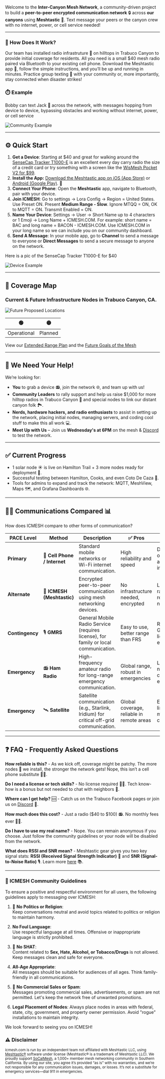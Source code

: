Welcome to the **Inter-Canyon Mesh Network**, a community-driven project to build a **peer-to-peer encrypted communication network** 🔒 across **our canyons** using **Meshtastic** 📡. Text message your peers or the canyon crew with no internet, power, or cell service needed!

---

### 📡 **How Does It Work?**  
Our team has installed radio infrastruture 📡 on hilltops in Trabuco Canyon to provide initial coverage for residents. All you need is a small $40 mesh radio paired via Bluetooth to your existing cell phone. Download the Meshtastic app 📱, follow the simple instructions, and you’ll be up and running in minutes. Practice group texting 💬 with your community or, more importantly, stay connected when disaster strikes! 

### ⏱️ **Example**
Bobby can text Jack 💬 across the network, with messages hopping from device to device, bypassing obstacles and working without internet, power, or cell service

![Community Example](images/community-example.jpg)

---

## ⚙️ **Quick Start**  

1. **Get a Device**: Starting at $40 and great for walking around the [SenseCap Tracker T1000-E](https://www.seeedstudio.com/SenseCAP-Card-Tracker-T1000-E-for-Meshtastic-p-5913.html) is an excellent every day carry radio the size of a credit card or try something with a screen like the [WisMesh Pocket V2 for $99](https://store.rakwireless.com/products/wismesh-pocket).
2. **Install the App:** [Download the Meshtastic app on iOS (App Store)](https://apps.apple.com/us/app/meshtastic/id1586432531) or [Android (Google Play)](https://play.google.com/store/apps/details?id=com.geeksville.mesh&pcampaignid=web_share). 📲  
3. **Connect Your Phone**: Open the **Meshtastic** app, navigate to Bluetooth, pair with your device.
4. **Join ICMESH**: Go to settings -> Lora Config -> Region = United States.   Use Preset ON.   Present **Medium Range - Slow**.  Ignore MTQQ = ON, OK to MQTT = ON.  Transmit Enabled = ON.  
5. **Name Your Device**: Settings -> User -> Short Name up to 4 characters or 1 Emoji -> Long Name <something short> + ICMESH.COM.  For example: short name = BAC and long name = BACON - ICMESH.COM. Use ICMESH.COM in your long name so we can include you on our community dashboard.  
6. **Send A Message**: In your mobile app, go to **Channel** to send a message to everyone or **Direct Messages** to send a secure message to anyone on the network.

Here is a pic of the SenseCap Tracker T1000-E for $40

![Device Example](images/t1000.webp)

---

## 📍 **Coverage Map**  

### Current & Future Infrastructure Nodes in Trabuco Canyon, CA.

![Future Proposed Locations](images/future-network.png)

| 🟢   | 🟡   |
|------|------|
| Operational | Planned |

View our [Extended Range Plan](EXTENDED-RANGE.md) and the [Future Goals of the Mesh](FUTURE-GOALS.md)

---

## 🤝 **We Need Your Help!**

We’re looking for:

- **You** to grab a device 📻, join the network 🌐, and team up with us!
- **Community Leaders** to rally support and help us raise $1,000 for more hilltop radios in Trabuco Canyon 📡 and special nodes to link our distant canyon folk 🏞️.
- **Nerds, hardware hackers, and radio enthusiasts** to assist in setting up the network, placing initial nodes, managing servers, and coding cool stuff to make this all work 💻.
- **Meet Up with Us** – Join us **Wednesday's at 6PM** on the mesh & [Discord](https://discord.gg/5FETN4UY) to test the network.

---

## ✅ **Current Progress**  
- 1 solar node ☀️ is live on Hamilton Trail + 3 more nodes ready for deployment 📡.  
- Successful testing between Hamilton, Cooks, and even Coto De Caza 📶.  
- Tools for admins to expand and track the network: MQTT, MeshView, Maps 🗺️, and Grafana Dashboards 🌐.   

---

## 📡✨ Communications Compared 📊

How does ICMESH compare to other forms of communication?

| **PACE Level**   | **Method**           | **Description**                                                                             | ✅ **Pros**                           | ❌ **Cons**                           |
|----------------------|--------------------------|------------------------------------------------------------------------------------------------|----------------------------------------|----------------------------------------|
| **Primary**          | 📱 **Cell Phone / Internet** | Standard mobile networks or Wi-Fi internet communication.                                       | High reliability and speed             | Dependent on towers and infrastructure |
| **Alternate**        | 📶 **ICMESH (Meshtastic)**   | Encrypted peer-to-peer communication using mesh networking devices.                             | No infrastructure needed, encrypted    | Limited range, requires local nodes    |
| **Contingency**      | 🎙️ **GMRS**                  | General Mobile Radio Service (requires license), for family or local communication.              | Easy to use, better range than FRS     | Requires GMRS license, non-encrypted   |
| **Emergency**        | 📻 **Ham Radio**          | High-frequency amateur radio for long-range emergency communication.                            | Global range, robust in emergencies    | License needed, complex equipment      |
| **Emergency**        | 🛰️ **Satellite**             | Satellite communication (e.g., Starlink, Iridium) for critical off-grid communication.           | Global coverage, reliable in remote areas | Expensive, limited message capacity  |

---

## ❓ **FAQ - Frequently Asked Questions**

**How reliable is this?** - As we kick off, coverage might be patchy. The more nodes 📡 we install, the stronger the network gets! Nope, this isn’t a cell phone substitute 📱❌.

**Do I need a license or tech skills?** - No license required 🎫❌. Tech know-how is a bonus but not needed to chat with neighbors 👋.

**Where can I get help?** 🆘 - Catch us on the Trabuco Facebook pages or join us on [Discord](https://discord.gg/5FETN4UY) 💬.

**How much does this cost?** - Just a radio ($40 to $100) 📻. No monthly fees ever 🙅‍♂️.

**Do I have to use my real name?** - Nope. You can remain anonymous if you choose.  Just follow the community guidelines or your node will be disabled from the network.

**What does RSSI and SNR mean?** - Meshtastic gear gives you two key signal stats: **RSSI (Received Signal Strength Indicator)** 📶 and **SNR (Signal-to-Noise Ratio)** 🎙️. Learn more [here](rssi-snr.md) 📚.

---

### 📜 **ICMESH Community Guidelines**  

To ensure a positive and respectful environment for all users, the following guidelines apply to messaging over ICMESH:  

1. 🚫 **No Politics or Religion**:  
   Keep conversations neutral and avoid topics related to politics or religion to maintain harmony.  

2. **No Foul Language**:  
   Use respectful language at all times. Offensive or inappropriate language is strictly prohibited.  

3. 🚷 **No SHAT**:  
   Content related to **Sex, Hate, Alcohol, or Tobacco/Drugs** is not allowed. Keep messages clean and safe for everyone.  

4. **All-Age Appropriate**:  
   All messages should be suitable for audiences of all ages. Think family-friendly in all communications.  

5. 📵 **No Commercial Sales or Spam**:  
   Messages promoting commercial sales, advertisements, or spam are not permitted. Let's keep the network free of unwanted promotions.

6. **Legal Placement of Nodes**:
   Always place nodes in areas with federal, state, city, government, and property owner permission. Avoid "rogue" installations to maintain integrity.

We look forward to seeing you on ICMESH!

### ⚠️ Disclaimer

<small>icmesh.com is run by an independent team not affiliated with Meshtastic LLC, using [Meshtastic®](https://meshtastic.org) software under license (Meshtastic® is a trademark of Meshtastic LLC). We proudly support [SoCalMesh](https://socalmesh.org), a 1,000+ member mesh networking community in Southern California. By using our site, you agree it’s provided “as is” with no warranties, and we’re not responsible for any communication issues, damages, or losses. It’s not a substitute for emergency services—dial 911 in emergencies.</small>
